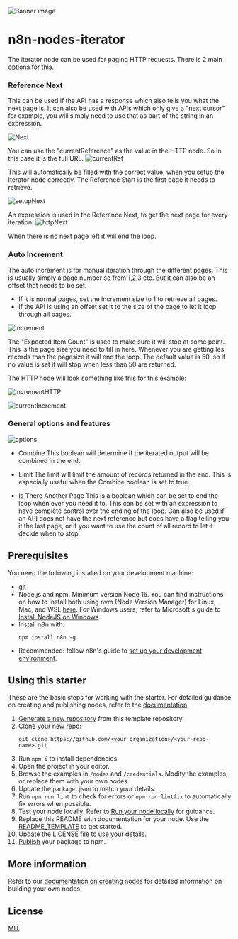 ![Banner image](https://user-images.githubusercontent.com/10284570/173569848-c624317f-42b1-45a6-ab09-f0ea3c247648.png)

# n8n-nodes-iterator

The iterator node can be used for paging HTTP requests. There is 2 main options for this.

### Reference Next
This can be used if the API has a response which also tells you what the next page is.
It can also be used with APIs which only give a "next cursor" for example, you will simply need to use that as part of the string in an expression.

![Next](https://github.com/bramkn/n8n-nodes-iterator/blob/master/images/nextResponseExample.png)

You can use the "currentReference" as the value in the HTTP node. So in this case it is the full URL.
![currentRef](https://github.com/bramkn/n8n-nodes-iterator/blob/master/images/currentRef.png)

This will automatically be filled with the correct value, when you setup the Iterator node correctly.
The Reference Start is the first page it needs to retrieve.

![setupNext](https://github.com/bramkn/n8n-nodes-iterator/blob/master/images/setupNext.png)

An expression is used in the Reference Next, to get the next page for every iteration:
![httpNext](https://github.com/bramkn/n8n-nodes-iterator/blob/master/images/httpNext.png)

When there is no next page left it will end the loop.

### Auto Increment
The auto increment is for manual iteration through the different pages.
This is usually simply a page number so from 1,2,3 etc. But it can also be an offset that needs to be set.
* If it is normal pages, set the increment size to 1 to retrieve all pages.
* If the API is using an offset set it to the size of the page to let it loop through all pages.

![increment](https://github.com/bramkn/n8n-nodes-iterator/blob/master/images/increment.png)

The "Expected Item Count" is used to make sure it will stop at some point. This is the page size you need to fill in here. Whenever you are getting les records than the pagesize it will end the loop.
The default value is 50, so if no value is set it will stop when less than 50 are returned.

The HTTP node will look something like this for this example:

![incrementHTTP](https://github.com/bramkn/n8n-nodes-iterator/blob/master/images/incrementHTTP.png)

![currentIncrement](https://github.com/bramkn/n8n-nodes-iterator/blob/master/images/currentIncrement.png)


### General options and features

![options](https://github.com/bramkn/n8n-nodes-iterator/blob/master/images/options.png)

* Combine
This boolean will determine if the iterated output will be combined in the end.

* Limit
The limit will limit the amount of records returned in the end. This is especially useful when the Combine boolean is set to true.

* Is There Another Page
This is a boolean which can be set to end the loop when ever you need it to. This can be set with an expression to have complete control over the ending of the loop. Can also be used if an API does not have the next reference but does have a flag telling you it the last page, or if you want to use the count of all record to let it decide when to stop.

## Prerequisites

You need the following installed on your development machine:

* [git](https://git-scm.com/downloads)
* Node.js and npm. Minimum version Node 16. You can find instructions on how to install both using nvm (Node Version Manager) for Linux, Mac, and WSL [here](https://github.com/nvm-sh/nvm). For Windows users, refer to Microsoft's guide to [Install NodeJS on Windows](https://docs.microsoft.com/en-us/windows/dev-environment/javascript/nodejs-on-windows).
* Install n8n with:
	```
	npm install n8n -g
	```
* Recommended: follow n8n's guide to [set up your development environment](https://docs.n8n.io/integrations/creating-nodes/build/node-development-environment/).


## Using this starter

These are the basic steps for working with the starter. For detailed guidance on creating and publishing nodes, refer to the [documentation](https://docs.n8n.io/integrations/creating-nodes/).

1. [Generate a new repository](https://github.com/n8n-io/n8n-nodes-starter/generate) from this template repository.
2. Clone your new repo:
    ```
    git clone https://github.com/<your organization>/<your-repo-name>.git
    ```
3. Run `npm i` to install dependencies.
4. Open the project in your editor.
5. Browse the examples in `/nodes` and `/credentials`. Modify the examples, or replace them with your own nodes.
6. Update the `package.json` to match your details.
7. Run `npm run lint` to check for errors or `npm run lintfix` to automatically fix errors when possible.
8. Test your node locally. Refer to [Run your node locally](https://docs.n8n.io/integrations/creating-nodes/test/run-node-locally/) for guidance.
9. Replace this README with documentation for your node. Use the [README_TEMPLATE](README_TEMPLATE.md) to get started.
10. Update the LICENSE file to use your details.
11. [Publish](https://docs.npmjs.com/packages-and-modules/contributing-packages-to-the-registry) your package to npm.

## More information

Refer to our [documentation on creating nodes](https://docs.n8n.io/integrations/creating-nodes/) for detailed information on building your own nodes.

## License

[MIT](https://github.com/n8n-io/n8n-nodes-starter/blob/master/LICENSE.md)

